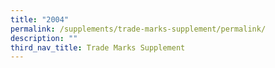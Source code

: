 ```yaml
---
title: "2004"
permalink: /supplements/trade-marks-supplement/permalink/
description: ""
third_nav_title: Trade Marks Supplement
---
```

